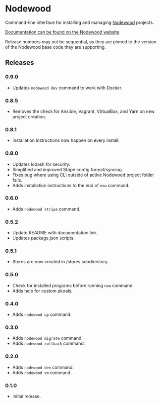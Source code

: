# Nodewood

Command-line interface for installing and managing [Nodewood](https://nodewood.com) projects.

[Documentation can be found on the Nodewood website](https://nodewood.com/docs/master/getting-started/cli/)

Release numbers may not be sequential, as they are pinned to the version of the Nodewood base code they are supporting.

## Releases

### 0.9.0

- Updates `nodewood dev` command to work with Docker.

### 0.8.5

- Removes the check for Ansible, Vagrant, VirtualBox, and Yarn on new project creation.

### 0.8.1

- Installation instructions now happen on every install.

### 0.8.0

- Updates lodash for security.
- Simplified and improved Stripe config format/syncing.
- Fixes bug where using CLI outside of active Nodewood project folder fails.
- Adds installation instructions to the end of `new` command.

### 0.6.0

- Adds `nodewood stripe` command.

### 0.5.2

- Update README with documentation link.
- Updates package.json scripts.

### 0.5.1

- Stores are now created in /stores subdirectory.

### 0.5.0

- Check for installed programs before running `new` command.
- Adds help for custom plurals.

### 0.4.0

- Adds `nodewood up` command.

### 0.3.0

- Adds `nodewood migrate` command.
- Adds `nodewood rollback` command.

### 0.2.0

- Adds `nodewood dev` command.
- Adds `nodewood vm` command.

### 0.1.0

- Initial release.
